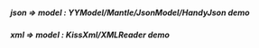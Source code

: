 ##### json => model : YYModel/Mantle/JsonModel/HandyJson demo
##### xml => model : KissXml/XMLReader demo
